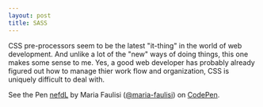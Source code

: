 ```yaml
---
layout: post
title: SASS
---
```


CSS pre-processors seem to be the latest "it-thing" in the world of web development.  And unlike a lot of the "new" ways of doing things, this one makes some sense to me.  Yes, a good web developer has probably already figured out how to manage thier work flow and organization, CSS is uniquely difficult to deal with.


<p data-height="570" data-theme-id="9015" data-slug-hash="nefdL" data-default-tab="result" data-user="maria-faulisi" class='codepen'>See the Pen <a href='http://codepen.io/maria-faulisi/pen/nefdL/'>nefdL</a> by Maria Faulisi (<a href='http://codepen.io/maria-faulisi'>@maria-faulisi</a>) on <a href='http://codepen.io'>CodePen</a>.</p>
<script async src="//codepen.io/assets/embed/ei.js"></script>
